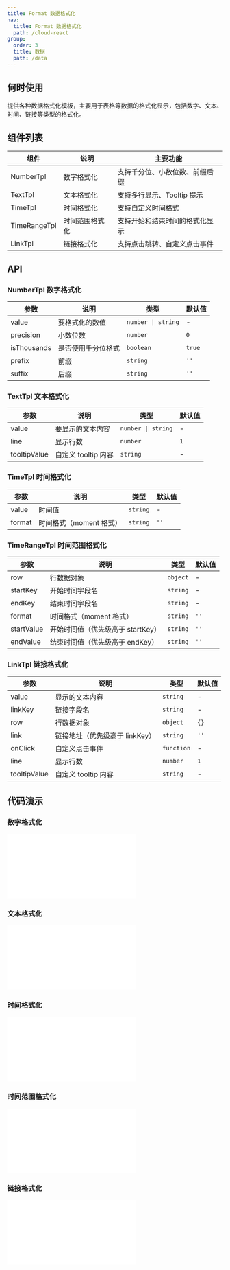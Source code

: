 ```yaml
---
title: Format 数据格式化
nav:
  title: Format 数据格式化
  path: /cloud-react
group:
  order: 3
  title: 数据
  path: /data
---
```


## 何时使用

提供各种数据格式化模板，主要用于表格等数据的格式化显示，包括数字、文本、时间、链接等类型的格式化。

## 组件列表

| 组件         | 说明           | 主要功能                       |
| ------------ | -------------- | ------------------------------ |
| NumberTpl    | 数字格式化     | 支持千分位、小数位数、前缀后缀 |
| TextTpl      | 文本格式化     | 支持多行显示、Tooltip 提示     |
| TimeTpl      | 时间格式化     | 支持自定义时间格式             |
| TimeRangeTpl | 时间范围格式化 | 支持开始和结束时间的格式化显示 |
| LinkTpl      | 链接格式化     | 支持点击跳转、自定义点击事件   |

## API

### NumberTpl 数字格式化

| 参数        | 说明               | 类型               | 默认值 |
| ----------- | ------------------ | ------------------ | ------ |
| value       | 要格式化的数值     | `number \| string` | -      |
| precision   | 小数位数           | `number`           | `0`    |
| isThousands | 是否使用千分位格式 | `boolean`          | `true` |
| prefix      | 前缀               | `string`           | `''`   |
| suffix      | 后缀               | `string`           | `''`   |

### TextTpl 文本格式化

| 参数         | 说明                | 类型               | 默认值 |
| ------------ | ------------------- | ------------------ | ------ |
| value        | 要显示的文本内容    | `number \| string` | -      |
| line         | 显示行数            | `number`           | `1`    |
| tooltipValue | 自定义 tooltip 内容 | `string`           | -      |

### TimeTpl 时间格式化

| 参数   | 说明                    | 类型     | 默认值 |
| ------ | ----------------------- | -------- | ------ |
| value  | 时间值                  | `string` | -      |
| format | 时间格式（moment 格式） | `string` | `''`   |

### TimeRangeTpl 时间范围格式化

| 参数       | 说明                              | 类型     | 默认值 |
| ---------- | --------------------------------- | -------- | ------ |
| row        | 行数据对象                        | `object` | -      |
| startKey   | 开始时间字段名                    | `string` | -      |
| endKey     | 结束时间字段名                    | `string` | -      |
| format     | 时间格式（moment 格式）           | `string` | `''`   |
| startValue | 开始时间值（优先级高于 startKey） | `string` | `''`   |
| endValue   | 结束时间值（优先级高于 endKey）   | `string` | `''`   |

### LinkTpl 链接格式化

| 参数         | 说明                           | 类型       | 默认值 |
| ------------ | ------------------------------ | ---------- | ------ |
| value        | 显示的文本内容                 | `string`   | -      |
| linkKey      | 链接字段名                     | `string`   | -      |
| row          | 行数据对象                     | `object`   | `{}`   |
| link         | 链接地址（优先级高于 linkKey） | `string`   | `''`   |
| onClick      | 自定义点击事件                 | `function` | -      |
| line         | 显示行数                       | `number`   | `1`    |
| tooltipValue | 自定义 tooltip 内容            | `string`   | -      |

## 代码演示

### 数字格式化

<embed src="@components/format/demos/number.md" />

### 文本格式化

<embed src="@components/format/demos/text.md" />

### 时间格式化

<embed src="@components/format/demos/time.md" />

### 时间范围格式化

<embed src="@components/format/demos/time-range.md" />

### 链接格式化

<embed src="@components/format/demos/link.md" />
